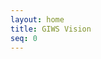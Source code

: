 ```yaml
---
layout: home
title: GIWS Vision
seq: 0 
---
```


<object data="{{site.baseurl}}/files/Ireson_GIWS-ED.pdf" width="1000" height="1000" type='application/pdf'></object>
